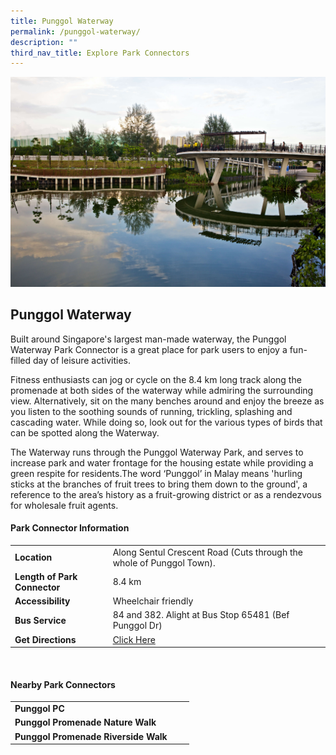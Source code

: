 ```yaml
---
title: Punggol Waterway
permalink: /punggol-waterway/
description: ""
third_nav_title: Explore Park Connectors
---
```

![](/images/punggolwaterway_1.jpg)

## Punggol Waterway

Built around Singapore's largest man-made waterway, the Punggol Waterway Park Connector is a great place for park users to enjoy a fun-filled day of leisure activities.

Fitness enthusiasts can jog or cycle on the 8.4 km long track along the promenade at both sides of the waterway while admiring the surrounding view. Alternatively, sit on the many benches around and enjoy the breeze as you listen to the soothing sounds of running, trickling, splashing and cascading water. While doing so, look out for the various types of birds that can be spotted along the Waterway.

The Waterway runs through the Punggol Waterway Park, and serves to increase park and water frontage for the housing estate while providing a green respite for residents.The word ‘Punggol’ in Malay means 'hurling sticks at the branches of fruit trees to bring them down to the ground', a reference to the area’s history as a fruit-growing district or as a rendezvous for wholesale fruit agents.


#### Park Connector Information

|  |  |  |
| -------- | -------- | -------- |
| **Location** | Along Sentul Crescent Road (Cuts through the whole of Punggol Town). |  |
| **Length of Park Connector** | 8.4 km   |  |
| **Accessibility** | Wheelchair friendly | |
| **Bus Service** | 84 and 382. Alight at Bus Stop 65481 (Bef Punggol Dr) | |
| **Get Directions** | [Click Here](http://www.onemap.gov.sg/main/v2/?lat=1.4109783&amp;lng=103.9044106) | |

<br>	

#### Nearby Park Connectors

|   |  |  |
| -------- | -------- | -------- |
| **Punggol PC** | |
|**Punggol Promenade Nature Walk** | |
|**Punggol Promenade Riverside Walk** | |